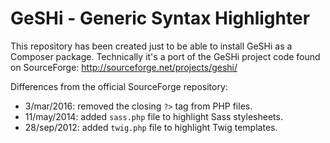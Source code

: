 # GeSHi - Generic Syntax Highlighter #

This repository has been created just to be able to install GeSHi as a Composer
package. Technically it's a port of the GeSHi project code found on SourceForge:
http://sourceforge.net/projects/geshi/

Differences from the official SourceForge repository:

  * 3/mar/2016: removed the closing `?>` tag from PHP files.
  * 11/may/2014: added `sass.php` file to highlight Sass stylesheets.
  * 28/sep/2012: added `twig.php` file to highlight Twig templates.
